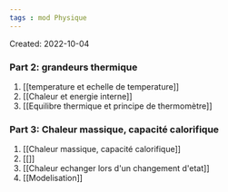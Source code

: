 ```yaml
---
tags : mod Physique
---
```

Created: 2022-10-04 

### Part 2: **grandeurs thermique** 
1. [[temperature et echelle de temperature]]  
2. [[Chaleur et energie interne]] 
3. [[Equilibre thermique et principe de thermomètre]] 

### Part 3: **Chaleur massique, capacité calorifique** 
1. [[Chaleur massique, capacité calorifique]]  
2. [[]]
3. [[Chaleur echanger lors d'un changement d'etat]] 
4. [[Modelisation]] 


